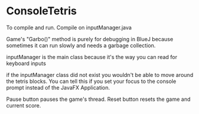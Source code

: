 # ConsoleTetris

To compile and run. Compile on inputManager.java

Game's "Garbo()" method is purely for debugging in BlueJ because sometimes it can run slowly and needs a garbage collection.

inputManager is the main class because it's the way you can read for keyboard inputs

if the inputManager class did not exist you wouldn't be able to move around the tetris blocks.
You can tell this if you set your focus to the console prompt instead of the JavaFX Application.

Pause button pauses the game's thread. Reset button resets the game and current score.
